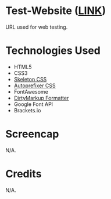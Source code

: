 # Test-Website (<a href="http://www.komonogaming.ga" target="_blank">LINK</a>)

URL used for web testing.

# Technologies Used

<ul>
  <li>HTML5</li>
  <li>CSS3</li>
  <li><a href="http://getskeleton.com/">Skeleton CSS</a></li>
  <li><a href="https://autoprefixer.github.io/">Autoprefixer CSS</a></li>
  <li>FontAwesome</li>
  <li><a href="https://www.10bestdesign.com/dirtymarkup/">DirtyMarkup Formatter</a></li>
  <li>Google Font API</li>
  <li>Brackets.io</li>
</ul>

# Screencap

N/A.

# Credits

N/A.
